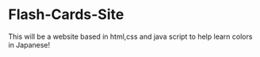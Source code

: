 # Flash-Cards-Site
This will be a website based in html,css and java script to help learn colors in Japanese!
